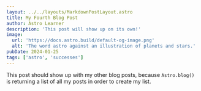 ```yaml
---
layout: ../../layouts/MarkdownPostLayout.astro
title: My Fourth Blog Post
author: Astro Learner
description: 'This post will show up on its own!'
image:
  url: 'https://docs.astro.build/default-og-image.png'
  alt: 'The word astro against an illustration of planets and stars.'
pubDate: 2024-01-25
tags: ['astro', 'successes']
---
```


This post should show up with my other blog posts, because `Astro.blog()` is returning a list of all my posts in order to create my list.

